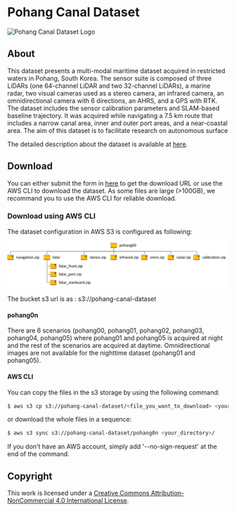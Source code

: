 # Pohang Canal Dataset

![Pohang Canal Dataset Logo](./resource/title.png)  

## About

This dataset presents a multi-modal maritime dataset acquired in restricted waters in Pohang, South Korea. The sensor suite is composed of three LiDARs (one 64-channel LiDAR and two 32-channel LiDARs), a marine radar, two visual cameras used as a stereo camera, an infrared camera, an omnidirectional camera with 6 directions, an AHRS, and a GPS with RTK. The dataset includes the sensor calibration parameters and SLAM-based baseline trajectory. It was acquired while navigating a 7.5 km route that includes a narrow canal area, inner and outer port areas, and a near-coastal area. The aim of this dataset is to facilitate research on autonomous surface 

The detailed description about the dataset is available at [here](https://sites.google.com/view/pohang-canal-dataset/home).


## Download
You can either submit the form in [here](https://sites.google.com/view/pohang-canal-dataset/download) to get the download URL or use the AWS CLI to download the dataset. As some files are large (>100GB), we recommand you to use the AWS CLI for reliable download.

### Download using AWS CLI

The dataset configuration in AWS S3 is configured as following:

![AWS Data Config](./resource/data_config.png)

The bucket s3 url is as : s3://pohang-canal-dataset

#### pohang0n

There are 6 scenarios (pohang00, pohang01, pohang02, pohang03, pohang04, pohang05) where pohang01 and pohang05 is acquired at night and the rest of the scenarios are acquired at daytime. Omnidirectional images are not available for the nighttime dataset (pohang01 and pohang05).

#### AWS CLI

You can copy the files in the s3 storage by using the following command:
```sh
$ aws s3 cp s3://pohang-canal-dataset/<file_you_want_to_download> <your_directory>/
```

or download the whole files in a sequence:
```sh
$ aws s3 sync s3://pohang-canal-dataset/pohang0n <your_directory>/
```

If you don't have an AWS account, simply add '--no-sign-request' at the end of the command.


## Copyright

This work is licensed under a [Creative Commons Attribution-NonCommercial 4.0 International License](https://creativecommons.org/licenses/by-nc/4.0/).
